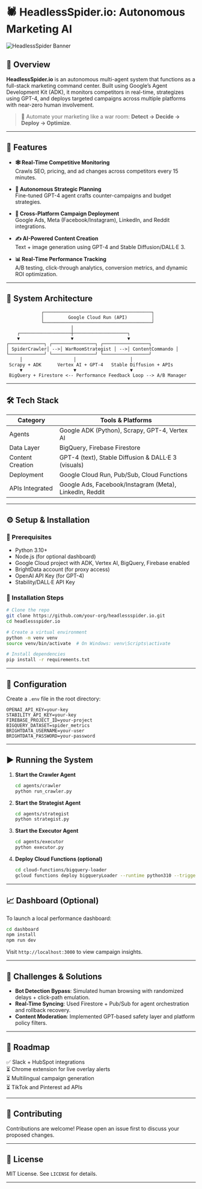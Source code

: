 # 🕷️ HeadlessSpider.io: Autonomous Marketing AI  

![HeadlessSpider Banner](https://your-image-link.com/banner.jpg)  

## 🧠 Overview  

**HeadlessSpider.io** is an autonomous multi-agent system that functions as a full-stack marketing command center. Built using Google’s Agent Development Kit (ADK), it monitors competitors in real-time, strategizes using GPT-4, and deploys targeted campaigns across multiple platforms with near-zero human involvement.  

> 📣 Automate your marketing like a war room: **Detect → Decide → Deploy → Optimize**.  

---

## 🚀 Features  

- **🕸️ Real-Time Competitive Monitoring**  
  Crawls SEO, pricing, and ad changes across competitors every 15 minutes.  

- **🧠 Autonomous Strategic Planning**  
  Fine-tuned GPT-4 agent crafts counter-campaigns and budget strategies.  

- **📢 Cross-Platform Campaign Deployment**  
  Google Ads, Meta (Facebook/Instagram), LinkedIn, and Reddit integrations.  

- **✍️ AI-Powered Content Creation**  
  Text + image generation using GPT-4 and Stable Diffusion/DALL·E 3.  

- **📊 Real-Time Performance Tracking**  
  A/B testing, click-through analytics, conversion metrics, and dynamic ROI optimization.  

---

## 🧱 System Architecture  

```plaintext
             ┌────────────────────────────────────────┐
             │         Google Cloud Run (API)         │
             └────────────────────────────────────────┘
                        │
    ┌───────────────────┼────────────────────┐
    ▼                   ▼                    ▼
┌─────────────┐ ┌────────────────┐ ┌─────────────────┐
│ SpiderCrawler│ -->│ WarRoomStrategist │ -->│ ContentCommando │
└─────────────┘ └────────────────┘ └─────────────────┘
     │                   │                    │
 Scrapy + ADK      Vertex AI + GPT-4   Stable Diffusion + APIs
     ▼                   ▼                    ▼
 BigQuery + Firestore <-- Performance Feedback Loop --> A/B Manager
```

---

## 🛠 Tech Stack  

| Category         | Tools & Platforms                                         |
|-----------------|-----------------------------------------------------------|
| Agents          | Google ADK (Python), Scrapy, GPT-4, Vertex AI            |
| Data Layer      | BigQuery, Firebase Firestore                             |
| Content Creation | GPT-4 (text), Stable Diffusion & DALL·E 3 (visuals)      |
| Deployment      | Google Cloud Run, Pub/Sub, Cloud Functions               |
| APIs Integrated | Google Ads, Facebook/Instagram (Meta), LinkedIn, Reddit  |

---

## ⚙️ Setup & Installation  

### 🔧 Prerequisites  

- Python 3.10+  
- Node.js (for optional dashboard)  
- Google Cloud project with ADK, Vertex AI, BigQuery, Firebase enabled  
- BrightData account (for proxy access)  
- OpenAI API Key (for GPT-4)  
- Stability/DALL·E API Key  

### 🧪 Installation Steps  

```bash
# Clone the repo
git clone https://github.com/your-org/headlessspider.io.git
cd headlessspider.io

# Create a virtual environment
python -m venv venv
source venv/bin/activate  # On Windows: venv\Scripts\activate

# Install dependencies
pip install -r requirements.txt
```

---

## 🔑 Configuration  

Create a `.env` file in the root directory:  

```plaintext
OPENAI_API_KEY=your-key
STABILITY_API_KEY=your-key
FIREBASE_PROJECT_ID=your-project
BIGQUERY_DATASET=spider_metrics
BRIGHTDATA_USERNAME=your-user
BRIGHTDATA_PASSWORD=your-password
```

---

## ▶️ Running the System  

1. **Start the Crawler Agent**  

   ```bash
   cd agents/crawler
   python run_crawler.py
   ```

2. **Start the Strategist Agent**  

   ```bash
   cd agents/strategist
   python strategist.py
   ```

3. **Start the Executor Agent**  

   ```bash
   cd agents/executor
   python executor.py
   ```

4. **Deploy Cloud Functions (optional)**  

   ```bash
   cd cloud-functions/bigquery-loader
   gcloud functions deploy bigqueryLoader --runtime python310 --trigger-http
   ```

---

## 📈 Dashboard (Optional)  

To launch a local performance dashboard:  

```bash
cd dashboard
npm install
npm run dev
```

Visit `http://localhost:3000` to view campaign insights.  

---

## 🧗 Challenges & Solutions  

- **Bot Detection Bypass**: Simulated human browsing with randomized delays + click-path emulation.  
- **Real-Time Syncing**: Used Firestore + Pub/Sub for agent orchestration and rollback recovery.  
- **Content Moderation**: Implemented GPT-based safety layer and platform policy filters.  

---

## 🏁 Roadmap  

✅ Slack + HubSpot integrations  
⏳ Chrome extension for live overlay alerts  
⏳ Multilingual campaign generation  
⏳ TikTok and Pinterest ad APIs  

---

## 🤝 Contributing  

Contributions are welcome! Please open an issue first to discuss your proposed changes.  

---

## 📄 License  

MIT License. See `LICENSE` for details.  

---

